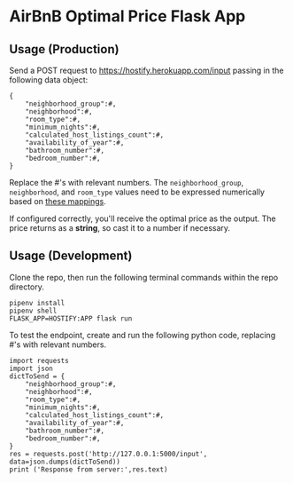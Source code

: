 # AirBnB Optimal Price Flask App

## Usage (Production)

Send a POST request to https://hostify.herokuapp.com/input passing in the following data object:

```
{
    "neighborhood_group":#,
    "neighborhood":#,
    "room_type":#,
    "minimum_nights":#,
    "calculated_host_listings_count":#,
    "availability_of_year":#,
    "bathroom_number":#,
    "bedroom_number":#,
}
```

Replace the #'s with relevant numbers. The `neighborhood_group`, `neighborhood`, and `room_type` values need to be expressed numerically based on [these mappings](https://github.com/bw-airbnbprice3/data-science/tree/master/MODEL).

If configured correctly, you'll receive the optimal price as the output. The price returns as a **string**, so cast it to a number if necessary.

## Usage (Development)

Clone the repo, then run the following terminal commands within the repo directory.

```
pipenv install
pipenv shell
FLASK_APP=HOSTIFY:APP flask run
```

To test the endpoint, create and run the following python code, replacing #'s with relevant numbers.

```
import requests
import json
dictToSend = {
    "neighborhood_group":#,
    "neighborhood":#,
    "room_type":#,
    "minimum_nights":#,
    "calculated_host_listings_count":#,
    "availability_of_year":#,
    "bathroom_number":#,
    "bedroom_number":#,
}
res = requests.post('http://127.0.0.1:5000/input', data=json.dumps(dictToSend))
print ('Response from server:',res.text)
```

